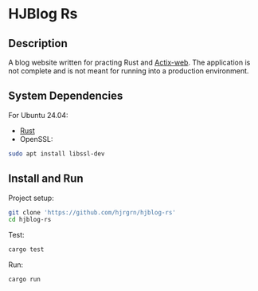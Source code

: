 # HJBlog Rs


## Description

A blog website written for practing Rust and [Actix-web](https://actix.rs/).
The application is not complete and is not meant for running into a production environment.


## System Dependencies

For Ubuntu 24.04:

- [Rust](https://www.rust-lang.org/learn/get-started)
- OpenSSL:

```bash
sudo apt install libssl-dev
```


## Install and Run

Project setup:

```bash
git clone 'https://github.com/hjrgrn/hjblog-rs'
cd hjblog-rs
```

Test:

```bash
cargo test
```

Run:

```bash
cargo run
```
